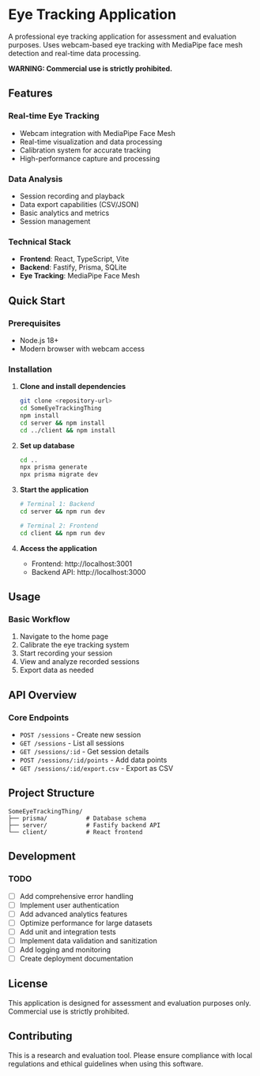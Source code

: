 # Eye Tracking Application

A professional eye tracking application for assessment and evaluation purposes. Uses webcam-based eye tracking with MediaPipe face mesh detection and real-time data processing.

**WARNING: Commercial use is strictly prohibited.**

## Features

### Real-time Eye Tracking
- Webcam integration with MediaPipe Face Mesh
- Real-time visualization and data processing
- Calibration system for accurate tracking
- High-performance capture and processing

### Data Analysis
- Session recording and playback
- Data export capabilities (CSV/JSON)
- Basic analytics and metrics
- Session management

### Technical Stack
- **Frontend**: React, TypeScript, Vite
- **Backend**: Fastify, Prisma, SQLite
- **Eye Tracking**: MediaPipe Face Mesh

## Quick Start

### Prerequisites
- Node.js 18+
- Modern browser with webcam access

### Installation

1. **Clone and install dependencies**
   ```bash
   git clone <repository-url>
   cd SomeEyeTrackingThing
   npm install
   cd server && npm install
   cd ../client && npm install
   ```

2. **Set up database**
   ```bash
   cd ..
   npx prisma generate
   npx prisma migrate dev
   ```

3. **Start the application**
   ```bash
   # Terminal 1: Backend
   cd server && npm run dev
   
   # Terminal 2: Frontend
   cd client && npm run dev
   ```

4. **Access the application**
   - Frontend: http://localhost:3001
   - Backend API: http://localhost:3000

## Usage

### Basic Workflow
1. Navigate to the home page
2. Calibrate the eye tracking system
3. Start recording your session
4. View and analyze recorded sessions
5. Export data as needed

## API Overview

### Core Endpoints
- `POST /sessions` - Create new session
- `GET /sessions` - List all sessions
- `GET /sessions/:id` - Get session details
- `POST /sessions/:id/points` - Add data points
- `GET /sessions/:id/export.csv` - Export as CSV

## Project Structure

```
SomeEyeTrackingThing/
├── prisma/           # Database schema
├── server/           # Fastify backend API
└── client/           # React frontend
```

## Development

### TODO
- [ ] Add comprehensive error handling
- [ ] Implement user authentication
- [ ] Add advanced analytics features
- [ ] Optimize performance for large datasets
- [ ] Add unit and integration tests
- [ ] Implement data validation and sanitization
- [ ] Add logging and monitoring
- [ ] Create deployment documentation

## License

This application is designed for assessment and evaluation purposes only. Commercial use is strictly prohibited.

## Contributing

This is a research and evaluation tool. Please ensure compliance with local regulations and ethical guidelines when using this software.

